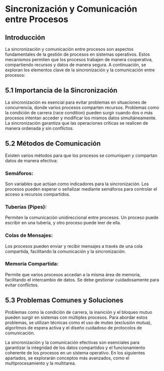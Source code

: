 # Sincronización y Comunicación entre Procesos
## Introducción
La sincronización y comunicación entre procesos son aspectos fundamentales de la gestión de procesos en sistemas operativos. Estos mecanismos permiten que los procesos trabajen de manera cooperativa, compartiendo recursos y datos de manera segura. A continuación, se exploran los elementos clave de la sincronización y la comunicación entre procesos:
## 5.1 Importancia de la Sincronización
La sincronización es esencial para evitar problemas en situaciones de concurrencia, donde varios procesos comparten recursos. Problemas como la condición de carrera (race condition) pueden surgir cuando dos o más procesos intentan acceder y modificar los mismos datos simultáneamente. La sincronización garantiza que las operaciones críticas se realicen de manera ordenada y sin conflictos.
## 5.2 Métodos de Comunicación
Existen varios métodos para que los procesos se comuniquen y compartan datos de manera efectiva:
### Semáforos: 
 Son variables que actúan como indicadores para la sincronización. Los procesos pueden esperar o señalizar mediante semáforos para controlar el acceso a recursos compartidos.
 ### Tuberías (Pipes): 
 Permiten la comunicación unidireccional entre procesos. Un proceso puede escribir en una tubería, y otro proceso puede leer de ella.
 ### Colas de Mensajes: 
 Los procesos pueden enviar y recibir mensajes a través de una cola compartida, facilitando la comunicación y la sincronización.
 ### Memoria Compartida: 
 Permite que varios procesos accedan a la misma área de memoria, facilitando el intercambio de datos. Se debe gestionar cuidadosamente para evitar conflictos.
 ## 5.3 Problemas Comunes y Soluciones
 Problemas como la condición de carrera, la inanición y el bloqueo mutuo pueden surgir en sistemas con múltiples procesos. Para abordar estos problemas, se utilizan técnicas como el uso de mutex (exclusión mutua), algoritmos de espera activa y el diseño cuidadoso de protocolos de comunicación.

La sincronización y la comunicación efectivas son esenciales para garantizar la integridad de los datos compartidos y el funcionamiento coherente de los procesos en un sistema operativo. En los siguientes apartados, se explorarán conceptos más avanzados, como el multiprocesamiento y la multitarea.